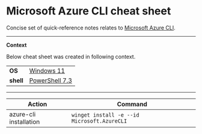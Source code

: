 # Microsoft Azure CLI cheat sheet

Concise set of quick-reference notes relates to [Microsoft Azure CLI][AZ-DOCS].

---
**Context**

Below cheat sheet was created in following context.

|           |                           |
|-----------|---------------------------|
| **OS**    | [Windows 11][WIN-11-DOCS] |
| **shell** | [PowerShell 7.3][PS-DOCS] |

---

| Action                 | Command                                     |
|------------------------|---------------------------------------------|
| azure-cli installation | `winget install -e --id Microsoft.AzureCLI` |

[AZ-DOCS]: https://learn.microsoft.com/en-us/cli/azure/
[WIN-11-DOCS]: https://learn.microsoft.com/en-us/windows/whats-new/windows-11-overview
[PS-DOCS]: https://learn.microsoft.com/en-us/powershell/scripting/overview?view=powershell-7.3
